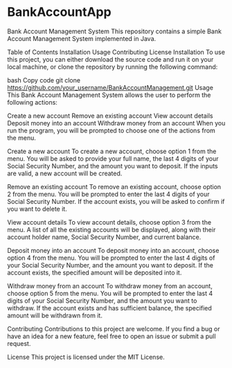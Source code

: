 # BankAccountApp

Bank Account Management System
This repository contains a simple Bank Account Management System implemented in Java.

Table of Contents
Installation
Usage
Contributing
License
Installation
To use this project, you can either download the source code and run it on your local machine, or clone the repository by running the following command:

bash
Copy code
git clone https://github.com/your_username/BankAccountManagement.git
Usage
This Bank Account Management System allows the user to perform the following actions:

Create a new account
Remove an existing account
View account details
Deposit money into an account
Withdraw money from an account
When you run the program, you will be prompted to choose one of the actions from the menu.

Create a new account
To create a new account, choose option 1 from the menu. You will be asked to provide your full name, the last 4 digits of your Social Security Number, and the amount you want to deposit. If the inputs are valid, a new account will be created.

Remove an existing account
To remove an existing account, choose option 2 from the menu. You will be prompted to enter the last 4 digits of your Social Security Number. If the account exists, you will be asked to confirm if you want to delete it.

View account details
To view account details, choose option 3 from the menu. A list of all the existing accounts will be displayed, along with their account holder name, Social Security Number, and current balance.

Deposit money into an account
To deposit money into an account, choose option 4 from the menu. You will be prompted to enter the last 4 digits of your Social Security Number, and the amount you want to deposit. If the account exists, the specified amount will be deposited into it.

Withdraw money from an account
To withdraw money from an account, choose option 5 from the menu. You will be prompted to enter the last 4 digits of your Social Security Number, and the amount you want to withdraw. If the account exists and has sufficient balance, the specified amount will be withdrawn from it.

Contributing
Contributions to this project are welcome. If you find a bug or have an idea for a new feature, feel free to open an issue or submit a pull request.

License
This project is licensed under the MIT License.
